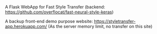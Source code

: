 A Flask WebApp for Fast Style Transfer (backend: https://github.com/overflocat/fast-neural-style-keras)

A backup front-end demo purpose website: https://styletransfer-app.herokuapp.com/ (As the server memory limit, no transfer on this site)
